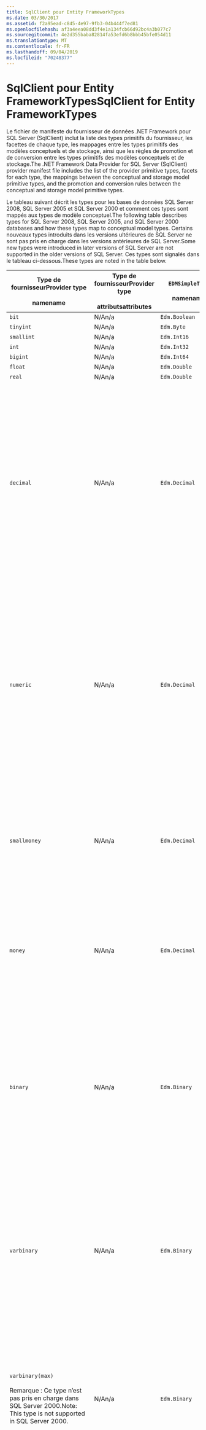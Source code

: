 ```yaml
---
title: SqlClient pour Entity FrameworkTypes
ms.date: 03/30/2017
ms.assetid: f2a95ead-c845-4e97-9fb3-04b444f7ed81
ms.openlocfilehash: af3a4eea08dd3f4e1a134fcb66d92bc4a3b077c7
ms.sourcegitcommit: 4e2d355baba82814fa53efd6b8bbb45bfe054d11
ms.translationtype: MT
ms.contentlocale: fr-FR
ms.lasthandoff: 09/04/2019
ms.locfileid: "70248377"
---
```

# <a name="sqlclient-for-entity-frameworktypes"></a><span data-ttu-id="1675f-102">SqlClient pour Entity FrameworkTypes</span><span class="sxs-lookup"><span data-stu-id="1675f-102">SqlClient for Entity FrameworkTypes</span></span>
<span data-ttu-id="1675f-103">Le fichier de manifeste du fournisseur de données .NET Framework pour SQL Server (SqlClient) inclut la liste des types primitifs du fournisseur, les facettes de chaque type, les mappages entre les types primitifs des modèles conceptuels et de stockage, ainsi que les règles de promotion et de conversion entre les types primitifs des modèles conceptuels et de stockage.</span><span class="sxs-lookup"><span data-stu-id="1675f-103">The .NET Framework Data Provider for SQL Server (SqlClient) provider manifest file includes the list of the provider primitive types, facets for each type, the mappings between the conceptual and storage model primitive types, and the promotion and conversion rules between the conceptual and storage model primitive types.</span></span>  
  
 <span data-ttu-id="1675f-104">Le tableau suivant décrit les types pour les bases de données SQL Server 2008, SQL Server 2005 et SQL Server 2000 et comment ces types sont mappés aux types de modèle conceptuel.</span><span class="sxs-lookup"><span data-stu-id="1675f-104">The following table describes types for SQL Server 2008, SQL Server 2005, and SQL Server 2000 databases and how these types map to conceptual model types.</span></span> <span data-ttu-id="1675f-105">Certains nouveaux types introduits dans les versions ultérieures de SQL Server ne sont pas pris en charge dans les versions antérieures de SQL Server.</span><span class="sxs-lookup"><span data-stu-id="1675f-105">Some new types were introduced in later versions of SQL Server are not supported in the older versions of SQL Server.</span></span> <span data-ttu-id="1675f-106">Ces types sont signalés dans le tableau ci-dessous.</span><span class="sxs-lookup"><span data-stu-id="1675f-106">These types are noted in the table below.</span></span>  
  
|<span data-ttu-id="1675f-107">Type de fournisseur</span><span class="sxs-lookup"><span data-stu-id="1675f-107">Provider type</span></span><br /><br /> <span data-ttu-id="1675f-108">name</span><span class="sxs-lookup"><span data-stu-id="1675f-108">name</span></span>|<span data-ttu-id="1675f-109">Type de fournisseur</span><span class="sxs-lookup"><span data-stu-id="1675f-109">Provider type</span></span><br /><br /> <span data-ttu-id="1675f-110">attributs</span><span class="sxs-lookup"><span data-stu-id="1675f-110">attributes</span></span>|`EDMSimpleType`<br /><br /> <span data-ttu-id="1675f-111">name</span><span class="sxs-lookup"><span data-stu-id="1675f-111">name</span></span>|<span data-ttu-id="1675f-112">Facettes</span><span class="sxs-lookup"><span data-stu-id="1675f-112">Facets</span></span>|  
|----------------------------|----------------------------------|------------------------------|------------|  
|`bit`|<span data-ttu-id="1675f-113">N/A</span><span class="sxs-lookup"><span data-stu-id="1675f-113">n/a</span></span>|`Edm.Boolean`|<span data-ttu-id="1675f-114">N/A</span><span class="sxs-lookup"><span data-stu-id="1675f-114">n/a</span></span>|  
|`tinyint`|<span data-ttu-id="1675f-115">N/A</span><span class="sxs-lookup"><span data-stu-id="1675f-115">n/a</span></span>|`Edm.Byte`|<span data-ttu-id="1675f-116">N/A</span><span class="sxs-lookup"><span data-stu-id="1675f-116">n/a</span></span>|  
|`smallint`|<span data-ttu-id="1675f-117">N/A</span><span class="sxs-lookup"><span data-stu-id="1675f-117">n/a</span></span>|`Edm.Int16`|<span data-ttu-id="1675f-118">N/A</span><span class="sxs-lookup"><span data-stu-id="1675f-118">n/a</span></span>|  
|`int`|<span data-ttu-id="1675f-119">N/A</span><span class="sxs-lookup"><span data-stu-id="1675f-119">n/a</span></span>|`Edm.Int32`|<span data-ttu-id="1675f-120">N/A</span><span class="sxs-lookup"><span data-stu-id="1675f-120">n/a</span></span>|  
|`bigint`|<span data-ttu-id="1675f-121">N/A</span><span class="sxs-lookup"><span data-stu-id="1675f-121">n/a</span></span>|`Edm.Int64`|<span data-ttu-id="1675f-122">N/A</span><span class="sxs-lookup"><span data-stu-id="1675f-122">n/a</span></span>|  
|`float`|<span data-ttu-id="1675f-123">N/A</span><span class="sxs-lookup"><span data-stu-id="1675f-123">n/a</span></span>|`Edm.Double`|<span data-ttu-id="1675f-124">N/A</span><span class="sxs-lookup"><span data-stu-id="1675f-124">n/a</span></span>|  
|`real`|<span data-ttu-id="1675f-125">N/A</span><span class="sxs-lookup"><span data-stu-id="1675f-125">n/a</span></span>|`Edm.Double`|<span data-ttu-id="1675f-126">N/A</span><span class="sxs-lookup"><span data-stu-id="1675f-126">n/a</span></span>|  
|`decimal`|<span data-ttu-id="1675f-127">N/A</span><span class="sxs-lookup"><span data-stu-id="1675f-127">n/a</span></span>|`Edm.Decimal`|<span data-ttu-id="1675f-128">Précision</span><span class="sxs-lookup"><span data-stu-id="1675f-128">Precision:</span></span><br /><br /> <span data-ttu-id="1675f-129">Minimale 1</span><span class="sxs-lookup"><span data-stu-id="1675f-129">- Minimum: 1</span></span><br /><br /> <span data-ttu-id="1675f-130">Valeurs 38</span><span class="sxs-lookup"><span data-stu-id="1675f-130">- Maximum: 38</span></span><br /><br /> <span data-ttu-id="1675f-131">Valeurs 18</span><span class="sxs-lookup"><span data-stu-id="1675f-131">- Default: 18</span></span><br /><br /> <span data-ttu-id="1675f-132">Suivantes False</span><span class="sxs-lookup"><span data-stu-id="1675f-132">- Constant: False</span></span><br /><br /> <span data-ttu-id="1675f-133">Échelle</span><span class="sxs-lookup"><span data-stu-id="1675f-133">Scale:</span></span><br /><br /> <span data-ttu-id="1675f-134">Minimale 0</span><span class="sxs-lookup"><span data-stu-id="1675f-134">- Minimum: 0</span></span><br /><br /> <span data-ttu-id="1675f-135">Valeurs 38</span><span class="sxs-lookup"><span data-stu-id="1675f-135">- Maximum: 38</span></span><br /><br /> <span data-ttu-id="1675f-136">Valeurs 0</span><span class="sxs-lookup"><span data-stu-id="1675f-136">- Default: 0</span></span><br /><br /> <span data-ttu-id="1675f-137">Suivantes False</span><span class="sxs-lookup"><span data-stu-id="1675f-137">- Constant: False</span></span>|  
|`numeric`|<span data-ttu-id="1675f-138">N/A</span><span class="sxs-lookup"><span data-stu-id="1675f-138">n/a</span></span>|`Edm.Decimal`|<span data-ttu-id="1675f-139">Précision</span><span class="sxs-lookup"><span data-stu-id="1675f-139">Precision:</span></span><br /><br /> <span data-ttu-id="1675f-140">Minimale 1</span><span class="sxs-lookup"><span data-stu-id="1675f-140">- Minimum: 1</span></span><br /><br /> <span data-ttu-id="1675f-141">Valeurs 38</span><span class="sxs-lookup"><span data-stu-id="1675f-141">- Maximum: 38</span></span><br /><br /> <span data-ttu-id="1675f-142">Valeurs 18</span><span class="sxs-lookup"><span data-stu-id="1675f-142">- Default: 18</span></span><br /><br /> <span data-ttu-id="1675f-143">Suivantes False</span><span class="sxs-lookup"><span data-stu-id="1675f-143">- Constant: False</span></span><br /><br /> <span data-ttu-id="1675f-144">Échelle</span><span class="sxs-lookup"><span data-stu-id="1675f-144">Scale:</span></span><br /><br /> <span data-ttu-id="1675f-145">Minimale 0</span><span class="sxs-lookup"><span data-stu-id="1675f-145">- Minimum: 0</span></span><br /><br /> <span data-ttu-id="1675f-146">Valeurs 38</span><span class="sxs-lookup"><span data-stu-id="1675f-146">- Maximum: 38</span></span><br /><br /> <span data-ttu-id="1675f-147">Valeurs 0</span><span class="sxs-lookup"><span data-stu-id="1675f-147">- Default: 0</span></span><br /><br /> <span data-ttu-id="1675f-148">Suivantes False</span><span class="sxs-lookup"><span data-stu-id="1675f-148">- Constant: False</span></span>|  
|`smallmoney`|<span data-ttu-id="1675f-149">N/A</span><span class="sxs-lookup"><span data-stu-id="1675f-149">n/a</span></span>|`Edm.Decimal`|<span data-ttu-id="1675f-150">Précision</span><span class="sxs-lookup"><span data-stu-id="1675f-150">Precision:</span></span><br /><br /> <span data-ttu-id="1675f-151">Valeurs 10</span><span class="sxs-lookup"><span data-stu-id="1675f-151">- Default: 10</span></span><br /><br /> <span data-ttu-id="1675f-152">Suivantes True</span><span class="sxs-lookup"><span data-stu-id="1675f-152">- Constant: True</span></span><br /><br /> <span data-ttu-id="1675f-153">Échelle</span><span class="sxs-lookup"><span data-stu-id="1675f-153">Scale:</span></span><br /><br /> <span data-ttu-id="1675f-154">Valeurs 4</span><span class="sxs-lookup"><span data-stu-id="1675f-154">- Default: 4</span></span><br /><br /> <span data-ttu-id="1675f-155">Suivantes True</span><span class="sxs-lookup"><span data-stu-id="1675f-155">- Constant: True</span></span>|  
|`money`|<span data-ttu-id="1675f-156">N/A</span><span class="sxs-lookup"><span data-stu-id="1675f-156">n/a</span></span>|`Edm.Decimal`|<span data-ttu-id="1675f-157">Précision</span><span class="sxs-lookup"><span data-stu-id="1675f-157">Precision:</span></span><br /><br /> <span data-ttu-id="1675f-158">Valeurs 19</span><span class="sxs-lookup"><span data-stu-id="1675f-158">- Default: 19</span></span><br /><br /> <span data-ttu-id="1675f-159">Suivantes True</span><span class="sxs-lookup"><span data-stu-id="1675f-159">- Constant: True</span></span><br /><br /> <span data-ttu-id="1675f-160">Échelle</span><span class="sxs-lookup"><span data-stu-id="1675f-160">Scale:</span></span><br /><br /> <span data-ttu-id="1675f-161">Valeurs 4</span><span class="sxs-lookup"><span data-stu-id="1675f-161">- Default: 4</span></span><br /><br /> <span data-ttu-id="1675f-162">Suivantes True</span><span class="sxs-lookup"><span data-stu-id="1675f-162">- Constant: True</span></span>|  
|`binary`|<span data-ttu-id="1675f-163">N/A</span><span class="sxs-lookup"><span data-stu-id="1675f-163">n/a</span></span>|`Edm.Binary`|<span data-ttu-id="1675f-164">MaxLength</span><span class="sxs-lookup"><span data-stu-id="1675f-164">MaxLength:</span></span><br /><br /> <span data-ttu-id="1675f-165">Minimale 1</span><span class="sxs-lookup"><span data-stu-id="1675f-165">- Minimum: 1</span></span><br /><br /> <span data-ttu-id="1675f-166">Valeurs 8000</span><span class="sxs-lookup"><span data-stu-id="1675f-166">- Maximum: 8000</span></span><br /><br /> <span data-ttu-id="1675f-167">Valeurs 8000</span><span class="sxs-lookup"><span data-stu-id="1675f-167">- Default: 8000</span></span><br /><br /> <span data-ttu-id="1675f-168">Suivantes False</span><span class="sxs-lookup"><span data-stu-id="1675f-168">- Constant: False</span></span><br /><br /> <span data-ttu-id="1675f-169">Multiple</span><span class="sxs-lookup"><span data-stu-id="1675f-169">FixedLength:</span></span><br /><br /> <span data-ttu-id="1675f-170">Valeurs True</span><span class="sxs-lookup"><span data-stu-id="1675f-170">- Default: True</span></span><br /><br /> <span data-ttu-id="1675f-171">Suivantes True</span><span class="sxs-lookup"><span data-stu-id="1675f-171">- Constant: True</span></span>|  
|`varbinary`|<span data-ttu-id="1675f-172">N/A</span><span class="sxs-lookup"><span data-stu-id="1675f-172">n/a</span></span>|`Edm.Binary`|<span data-ttu-id="1675f-173">MaxLength</span><span class="sxs-lookup"><span data-stu-id="1675f-173">MaxLength:</span></span><br /><br /> <span data-ttu-id="1675f-174">Minimale 1</span><span class="sxs-lookup"><span data-stu-id="1675f-174">- Minimum: 1</span></span><br /><br /> <span data-ttu-id="1675f-175">Valeurs 8000</span><span class="sxs-lookup"><span data-stu-id="1675f-175">- Maximum: 8000</span></span><br /><br /> <span data-ttu-id="1675f-176">Valeurs 8000</span><span class="sxs-lookup"><span data-stu-id="1675f-176">- Default: 8000</span></span><br /><br /> <span data-ttu-id="1675f-177">Suivantes False</span><span class="sxs-lookup"><span data-stu-id="1675f-177">- Constant: False</span></span><br /><br /> <span data-ttu-id="1675f-178">Multiple</span><span class="sxs-lookup"><span data-stu-id="1675f-178">FixedLength:</span></span><br /><br /> <span data-ttu-id="1675f-179">Valeurs False</span><span class="sxs-lookup"><span data-stu-id="1675f-179">- Default: False</span></span><br /><br /> <span data-ttu-id="1675f-180">Suivantes True</span><span class="sxs-lookup"><span data-stu-id="1675f-180">- Constant: True</span></span>|  
|`varbinary(max)`<br /><br /> <span data-ttu-id="1675f-181">Remarque : Ce type n’est pas pris en charge dans SQL Server 2000.</span><span class="sxs-lookup"><span data-stu-id="1675f-181">Note: This type is not supported in SQL Server 2000.</span></span>|<span data-ttu-id="1675f-182">N/A</span><span class="sxs-lookup"><span data-stu-id="1675f-182">n/a</span></span>|`Edm.Binary`|<span data-ttu-id="1675f-183">MaxLength</span><span class="sxs-lookup"><span data-stu-id="1675f-183">MaxLength:</span></span><br /><br /> <span data-ttu-id="1675f-184">Valeurs 214748364780</span><span class="sxs-lookup"><span data-stu-id="1675f-184">- Default: 214748364780</span></span><br /><br /> <span data-ttu-id="1675f-185">Suivantes True</span><span class="sxs-lookup"><span data-stu-id="1675f-185">- Constant: True</span></span><br /><br /> <span data-ttu-id="1675f-186">Multiple</span><span class="sxs-lookup"><span data-stu-id="1675f-186">FixedLength:</span></span><br /><br /> <span data-ttu-id="1675f-187">Valeurs False</span><span class="sxs-lookup"><span data-stu-id="1675f-187">- Default: False</span></span><br /><br /> <span data-ttu-id="1675f-188">Suivantes True</span><span class="sxs-lookup"><span data-stu-id="1675f-188">- Constant: True</span></span>|  
|`image`|<span data-ttu-id="1675f-189">N/A</span><span class="sxs-lookup"><span data-stu-id="1675f-189">n/a</span></span>|`Edm.Binary`|<span data-ttu-id="1675f-190">MaxLength</span><span class="sxs-lookup"><span data-stu-id="1675f-190">MaxLength:</span></span><br /><br /> <span data-ttu-id="1675f-191">Valeurs 2147483647</span><span class="sxs-lookup"><span data-stu-id="1675f-191">- Default: 2147483647</span></span><br /><br /> <span data-ttu-id="1675f-192">Suivantes True</span><span class="sxs-lookup"><span data-stu-id="1675f-192">- Constant: True</span></span><br /><br /> <span data-ttu-id="1675f-193">Multiple</span><span class="sxs-lookup"><span data-stu-id="1675f-193">FixedLength:</span></span><br /><br /> <span data-ttu-id="1675f-194">Valeurs False</span><span class="sxs-lookup"><span data-stu-id="1675f-194">- Default: False</span></span><br /><br /> <span data-ttu-id="1675f-195">Suivantes True</span><span class="sxs-lookup"><span data-stu-id="1675f-195">- Constant: True</span></span>|  
|`timestamp`|<span data-ttu-id="1675f-196">N/A</span><span class="sxs-lookup"><span data-stu-id="1675f-196">n/a</span></span>|`Edm.Binary`|<span data-ttu-id="1675f-197">MaxLength</span><span class="sxs-lookup"><span data-stu-id="1675f-197">MaxLength:</span></span><br /><br /> <span data-ttu-id="1675f-198">Valeurs 8</span><span class="sxs-lookup"><span data-stu-id="1675f-198">- Default: 8</span></span><br /><br /> <span data-ttu-id="1675f-199">Suivantes True</span><span class="sxs-lookup"><span data-stu-id="1675f-199">- Constant: True</span></span><br /><br /> <span data-ttu-id="1675f-200">Multiple</span><span class="sxs-lookup"><span data-stu-id="1675f-200">FixedLength:</span></span><br /><br /> <span data-ttu-id="1675f-201">Valeurs True</span><span class="sxs-lookup"><span data-stu-id="1675f-201">- Default: True</span></span><br /><br /> <span data-ttu-id="1675f-202">Suivantes True</span><span class="sxs-lookup"><span data-stu-id="1675f-202">- Constant: True</span></span>|  
|`rowversion`|<span data-ttu-id="1675f-203">N/A</span><span class="sxs-lookup"><span data-stu-id="1675f-203">n/a</span></span>|`Edm.Binary`|<span data-ttu-id="1675f-204">MaxLength</span><span class="sxs-lookup"><span data-stu-id="1675f-204">MaxLength:</span></span><br /><br /> <span data-ttu-id="1675f-205">Valeurs 8</span><span class="sxs-lookup"><span data-stu-id="1675f-205">- Default: 8</span></span><br /><br /> <span data-ttu-id="1675f-206">Suivantes True</span><span class="sxs-lookup"><span data-stu-id="1675f-206">- Constant: True</span></span><br /><br /> <span data-ttu-id="1675f-207">Multiple</span><span class="sxs-lookup"><span data-stu-id="1675f-207">FixedLength:</span></span><br /><br /> <span data-ttu-id="1675f-208">Valeurs True</span><span class="sxs-lookup"><span data-stu-id="1675f-208">- Default: True</span></span><br /><br /> <span data-ttu-id="1675f-209">Suivantes True</span><span class="sxs-lookup"><span data-stu-id="1675f-209">- Constant: True</span></span>|  
|`smalldatetime`|<span data-ttu-id="1675f-210">N/A</span><span class="sxs-lookup"><span data-stu-id="1675f-210">n/a</span></span>|`Edm.DateTime`|<span data-ttu-id="1675f-211">Précision</span><span class="sxs-lookup"><span data-stu-id="1675f-211">Precision:</span></span><br /><br /> <span data-ttu-id="1675f-212">Valeurs 0</span><span class="sxs-lookup"><span data-stu-id="1675f-212">- Default: 0</span></span><br /><br /> <span data-ttu-id="1675f-213">Suivantes True</span><span class="sxs-lookup"><span data-stu-id="1675f-213">- Constant: True</span></span>|  
|`datetime`|<span data-ttu-id="1675f-214">N/A</span><span class="sxs-lookup"><span data-stu-id="1675f-214">n/a</span></span>|`Edm.DateTime`|<span data-ttu-id="1675f-215">Précision</span><span class="sxs-lookup"><span data-stu-id="1675f-215">Precision:</span></span><br /><br /> <span data-ttu-id="1675f-216">Valeurs 3</span><span class="sxs-lookup"><span data-stu-id="1675f-216">- Default: 3</span></span><br /><br /> <span data-ttu-id="1675f-217">Suivantes True</span><span class="sxs-lookup"><span data-stu-id="1675f-217">- Constant: True</span></span>|  
|`date`<br /><br /> <span data-ttu-id="1675f-218">Remarque : Ce type n’est pas pris en charge dans les SQL Server 2005 et SQL Server 2000.</span><span class="sxs-lookup"><span data-stu-id="1675f-218">Note: This type is not supported in SQL Server 2005 and SQL Server 2000.</span></span>|<span data-ttu-id="1675f-219">N/A</span><span class="sxs-lookup"><span data-stu-id="1675f-219">n/a</span></span>|`Edm.DateTime`|<span data-ttu-id="1675f-220">Précision</span><span class="sxs-lookup"><span data-stu-id="1675f-220">Precision:</span></span><br /><br /> <span data-ttu-id="1675f-221">Valeurs 0</span><span class="sxs-lookup"><span data-stu-id="1675f-221">- Default: 0</span></span><br /><br /> <span data-ttu-id="1675f-222">Suivantes False</span><span class="sxs-lookup"><span data-stu-id="1675f-222">- Constant: False</span></span>|  
|`time`<br /><br /> <span data-ttu-id="1675f-223">Remarque : Ce type n’est pas pris en charge dans les SQL Server 2005 et SQL Server 2000.</span><span class="sxs-lookup"><span data-stu-id="1675f-223">Note: This type is not supported in SQL Server 2005 and SQL Server 2000.</span></span>|<span data-ttu-id="1675f-224">N/A</span><span class="sxs-lookup"><span data-stu-id="1675f-224">n/a</span></span>|`Edm.Time`|<span data-ttu-id="1675f-225">Précision</span><span class="sxs-lookup"><span data-stu-id="1675f-225">Precision:</span></span><br /><br /> <span data-ttu-id="1675f-226">Valeurs 7</span><span class="sxs-lookup"><span data-stu-id="1675f-226">- Default: 7</span></span><br /><br /> <span data-ttu-id="1675f-227">Suivantes False</span><span class="sxs-lookup"><span data-stu-id="1675f-227">- Constant: False</span></span>|  
|`datetime2`<br /><br /> <span data-ttu-id="1675f-228">Remarque : Ce type n’est pas pris en charge dans les SQL Server 2005 et SQL Server 2000.</span><span class="sxs-lookup"><span data-stu-id="1675f-228">Note: This type is not supported in SQL Server 2005 and SQL Server 2000.</span></span>|<span data-ttu-id="1675f-229">N/A</span><span class="sxs-lookup"><span data-stu-id="1675f-229">n/a</span></span>|`Edm.DateTime`|<span data-ttu-id="1675f-230">Précision</span><span class="sxs-lookup"><span data-stu-id="1675f-230">Precision:</span></span><br /><br /> <span data-ttu-id="1675f-231">Valeurs 7</span><span class="sxs-lookup"><span data-stu-id="1675f-231">- Default: 7</span></span><br /><br /> <span data-ttu-id="1675f-232">Suivantes False</span><span class="sxs-lookup"><span data-stu-id="1675f-232">- Constant: False</span></span>|  
|`datetimeoffset`<br /><br /> <span data-ttu-id="1675f-233">Remarque : Ce type n’est pas pris en charge dans les SQL Server 2005 et SQL Server 2000.</span><span class="sxs-lookup"><span data-stu-id="1675f-233">Note: This type is not supported in SQL Server 2005 and SQL Server 2000.</span></span>|<span data-ttu-id="1675f-234">N/A</span><span class="sxs-lookup"><span data-stu-id="1675f-234">n/a</span></span>|`Edm.DateTimeOffset`|<span data-ttu-id="1675f-235">Précision</span><span class="sxs-lookup"><span data-stu-id="1675f-235">Precision:</span></span><br /><br /> <span data-ttu-id="1675f-236">Valeurs 7</span><span class="sxs-lookup"><span data-stu-id="1675f-236">- Default: 7</span></span><br /><br /> <span data-ttu-id="1675f-237">Suivantes False</span><span class="sxs-lookup"><span data-stu-id="1675f-237">- Constant: False</span></span>|  
|`nvarchar`<br /><br /> <span data-ttu-id="1675f-238">Remarque : Ce type n’est pas pris en charge dans SQL Server 2000.</span><span class="sxs-lookup"><span data-stu-id="1675f-238">Note: This type is not supported in SQL Server 2000.</span></span>|<span data-ttu-id="1675f-239">N/A</span><span class="sxs-lookup"><span data-stu-id="1675f-239">n/a</span></span>|`Edm.String`|<span data-ttu-id="1675f-240">MaxLength</span><span class="sxs-lookup"><span data-stu-id="1675f-240">MaxLength:</span></span><br /><br /> <span data-ttu-id="1675f-241">Minimale 1</span><span class="sxs-lookup"><span data-stu-id="1675f-241">- Minimum: 1</span></span><br /><br /> <span data-ttu-id="1675f-242">Valeurs 4000</span><span class="sxs-lookup"><span data-stu-id="1675f-242">- Maximum: 4000</span></span><br /><br /> <span data-ttu-id="1675f-243">Valeurs 4000</span><span class="sxs-lookup"><span data-stu-id="1675f-243">- Default: 4000</span></span><br /><br /> <span data-ttu-id="1675f-244">Suivantes False</span><span class="sxs-lookup"><span data-stu-id="1675f-244">- Constant: False</span></span><br /><br /> <span data-ttu-id="1675f-245">Unicode :</span><span class="sxs-lookup"><span data-stu-id="1675f-245">Unicode:</span></span><br /><br /> <span data-ttu-id="1675f-246">Valeurs True</span><span class="sxs-lookup"><span data-stu-id="1675f-246">- Default: True</span></span><br /><br /> <span data-ttu-id="1675f-247">Suivantes True</span><span class="sxs-lookup"><span data-stu-id="1675f-247">- Constant: True</span></span><br /><br /> <span data-ttu-id="1675f-248">Multiple</span><span class="sxs-lookup"><span data-stu-id="1675f-248">FixedLength:</span></span><br /><br /> <span data-ttu-id="1675f-249">Valeurs False</span><span class="sxs-lookup"><span data-stu-id="1675f-249">- Default: False</span></span><br /><br /> <span data-ttu-id="1675f-250">Suivantes True</span><span class="sxs-lookup"><span data-stu-id="1675f-250">- Constant: True</span></span>|  
|`varchar`<br /><br /> <span data-ttu-id="1675f-251">Remarque : Ce type n’est pas pris en charge dans SQL Server 2000.</span><span class="sxs-lookup"><span data-stu-id="1675f-251">Note: This type is not supported in SQL Server 2000.</span></span>|<span data-ttu-id="1675f-252">N/A</span><span class="sxs-lookup"><span data-stu-id="1675f-252">n/a</span></span>|`Edm.String`|<span data-ttu-id="1675f-253">MaxLength</span><span class="sxs-lookup"><span data-stu-id="1675f-253">MaxLength:</span></span><br /><br /> <span data-ttu-id="1675f-254">Minimale 1</span><span class="sxs-lookup"><span data-stu-id="1675f-254">- Minimum: 1</span></span><br /><br /> <span data-ttu-id="1675f-255">Valeurs 8000</span><span class="sxs-lookup"><span data-stu-id="1675f-255">- Maximum: 8000</span></span><br /><br /> <span data-ttu-id="1675f-256">Valeurs 8000</span><span class="sxs-lookup"><span data-stu-id="1675f-256">- Default: 8000</span></span><br /><br /> <span data-ttu-id="1675f-257">Suivantes False</span><span class="sxs-lookup"><span data-stu-id="1675f-257">- Constant: False</span></span><br /><br /> <span data-ttu-id="1675f-258">Unicode :</span><span class="sxs-lookup"><span data-stu-id="1675f-258">Unicode:</span></span><br /><br /> <span data-ttu-id="1675f-259">Valeurs False</span><span class="sxs-lookup"><span data-stu-id="1675f-259">- Default: False</span></span><br /><br /> <span data-ttu-id="1675f-260">Suivantes True</span><span class="sxs-lookup"><span data-stu-id="1675f-260">- Constant: True</span></span><br /><br /> <span data-ttu-id="1675f-261">Multiple</span><span class="sxs-lookup"><span data-stu-id="1675f-261">FixedLength:</span></span><br /><br /> <span data-ttu-id="1675f-262">Valeurs False</span><span class="sxs-lookup"><span data-stu-id="1675f-262">- Default: False</span></span><br /><br /> <span data-ttu-id="1675f-263">Suivantes True</span><span class="sxs-lookup"><span data-stu-id="1675f-263">- Constant: True</span></span>|  
|`char`|<span data-ttu-id="1675f-264">N/A</span><span class="sxs-lookup"><span data-stu-id="1675f-264">n/a</span></span>|`Edm.String`|<span data-ttu-id="1675f-265">MaxLength</span><span class="sxs-lookup"><span data-stu-id="1675f-265">MaxLength:</span></span><br /><br /> <span data-ttu-id="1675f-266">Minimale 1</span><span class="sxs-lookup"><span data-stu-id="1675f-266">- Minimum: 1</span></span><br /><br /> <span data-ttu-id="1675f-267">Valeurs 8000</span><span class="sxs-lookup"><span data-stu-id="1675f-267">- Maximum: 8000</span></span><br /><br /> <span data-ttu-id="1675f-268">Valeurs 8000</span><span class="sxs-lookup"><span data-stu-id="1675f-268">- Default: 8000</span></span><br /><br /> <span data-ttu-id="1675f-269">Suivantes False</span><span class="sxs-lookup"><span data-stu-id="1675f-269">- Constant: False</span></span><br /><br /> <span data-ttu-id="1675f-270">Unicode :</span><span class="sxs-lookup"><span data-stu-id="1675f-270">Unicode:</span></span><br /><br /> <span data-ttu-id="1675f-271">Valeurs False</span><span class="sxs-lookup"><span data-stu-id="1675f-271">- Default: False</span></span><br /><br /> <span data-ttu-id="1675f-272">Suivantes True</span><span class="sxs-lookup"><span data-stu-id="1675f-272">- Constant: True</span></span><br /><br /> <span data-ttu-id="1675f-273">Multiple</span><span class="sxs-lookup"><span data-stu-id="1675f-273">FixedLength:</span></span><br /><br /> <span data-ttu-id="1675f-274">Valeurs True</span><span class="sxs-lookup"><span data-stu-id="1675f-274">- Default: True</span></span><br /><br /> <span data-ttu-id="1675f-275">Suivantes True</span><span class="sxs-lookup"><span data-stu-id="1675f-275">- Constant: True</span></span>|  
|`nchar`|<span data-ttu-id="1675f-276">N/A</span><span class="sxs-lookup"><span data-stu-id="1675f-276">n/a</span></span>|`Edm.String`|<span data-ttu-id="1675f-277">MaxLength</span><span class="sxs-lookup"><span data-stu-id="1675f-277">MaxLength:</span></span><br /><br /> <span data-ttu-id="1675f-278">Minimale 1</span><span class="sxs-lookup"><span data-stu-id="1675f-278">- Minimum: 1</span></span><br /><br /> <span data-ttu-id="1675f-279">Valeurs 4000</span><span class="sxs-lookup"><span data-stu-id="1675f-279">- Maximum: 4000</span></span><br /><br /> <span data-ttu-id="1675f-280">Valeurs 4000</span><span class="sxs-lookup"><span data-stu-id="1675f-280">- Default: 4000</span></span><br /><br /> <span data-ttu-id="1675f-281">Suivantes False</span><span class="sxs-lookup"><span data-stu-id="1675f-281">- Constant: False</span></span><br /><br /> <span data-ttu-id="1675f-282">Unicode :</span><span class="sxs-lookup"><span data-stu-id="1675f-282">Unicode:</span></span><br /><br /> <span data-ttu-id="1675f-283">Valeurs True</span><span class="sxs-lookup"><span data-stu-id="1675f-283">- Default: True</span></span><br /><br /> <span data-ttu-id="1675f-284">Suivantes True</span><span class="sxs-lookup"><span data-stu-id="1675f-284">- Constant: True</span></span><br /><br /> <span data-ttu-id="1675f-285">Multiple</span><span class="sxs-lookup"><span data-stu-id="1675f-285">FixedLength:</span></span><br /><br /> <span data-ttu-id="1675f-286">Valeurs True</span><span class="sxs-lookup"><span data-stu-id="1675f-286">- Default: True</span></span><br /><br /> <span data-ttu-id="1675f-287">Suivantes True</span><span class="sxs-lookup"><span data-stu-id="1675f-287">- Constant: True</span></span>|  
|<span data-ttu-id="1675f-288">`varchar`(`max`)</span><span class="sxs-lookup"><span data-stu-id="1675f-288">`varchar`(`max`)</span></span>|<span data-ttu-id="1675f-289">N/A</span><span class="sxs-lookup"><span data-stu-id="1675f-289">n/a</span></span>|`Edm.String`|<span data-ttu-id="1675f-290">MaxLength</span><span class="sxs-lookup"><span data-stu-id="1675f-290">MaxLength:</span></span><br /><br /> <span data-ttu-id="1675f-291">Valeurs 2147483647</span><span class="sxs-lookup"><span data-stu-id="1675f-291">- Default: 2147483647</span></span><br /><br /> <span data-ttu-id="1675f-292">Suivantes True</span><span class="sxs-lookup"><span data-stu-id="1675f-292">- Constant: True</span></span><br /><br /> <span data-ttu-id="1675f-293">Unicode :</span><span class="sxs-lookup"><span data-stu-id="1675f-293">Unicode:</span></span><br /><br /> <span data-ttu-id="1675f-294">Valeurs False</span><span class="sxs-lookup"><span data-stu-id="1675f-294">- Default: False</span></span><br /><br /> <span data-ttu-id="1675f-295">Suivantes True</span><span class="sxs-lookup"><span data-stu-id="1675f-295">- Constant: True</span></span><br /><br /> <span data-ttu-id="1675f-296">Multiple</span><span class="sxs-lookup"><span data-stu-id="1675f-296">FixedLength:</span></span><br /><br /> <span data-ttu-id="1675f-297">Valeurs False</span><span class="sxs-lookup"><span data-stu-id="1675f-297">- Default: False</span></span><br /><br /> <span data-ttu-id="1675f-298">Suivantes True</span><span class="sxs-lookup"><span data-stu-id="1675f-298">- Constant: True</span></span>|  
|<span data-ttu-id="1675f-299">`nvarchar`(`max`)</span><span class="sxs-lookup"><span data-stu-id="1675f-299">`nvarchar`(`max`)</span></span>|<span data-ttu-id="1675f-300">N/A</span><span class="sxs-lookup"><span data-stu-id="1675f-300">n/a</span></span>|`Edm.String`|<span data-ttu-id="1675f-301">MaxLength</span><span class="sxs-lookup"><span data-stu-id="1675f-301">MaxLength:</span></span><br /><br /> <span data-ttu-id="1675f-302">Valeurs 1073741823</span><span class="sxs-lookup"><span data-stu-id="1675f-302">- Default: 1073741823</span></span><br /><br /> <span data-ttu-id="1675f-303">Suivantes True</span><span class="sxs-lookup"><span data-stu-id="1675f-303">- Constant: True</span></span><br /><br /> <span data-ttu-id="1675f-304">Unicode :</span><span class="sxs-lookup"><span data-stu-id="1675f-304">Unicode:</span></span><br /><br /> <span data-ttu-id="1675f-305">Valeurs True</span><span class="sxs-lookup"><span data-stu-id="1675f-305">- Default: True</span></span><br /><br /> <span data-ttu-id="1675f-306">Suivantes True</span><span class="sxs-lookup"><span data-stu-id="1675f-306">- Constant: True</span></span><br /><br /> <span data-ttu-id="1675f-307">Multiple</span><span class="sxs-lookup"><span data-stu-id="1675f-307">FixedLength:</span></span><br /><br /> <span data-ttu-id="1675f-308">Valeurs False</span><span class="sxs-lookup"><span data-stu-id="1675f-308">- Default: False</span></span><br /><br /> <span data-ttu-id="1675f-309">Suivantes True</span><span class="sxs-lookup"><span data-stu-id="1675f-309">- Constant: True</span></span>|  
|`ntext`|<span data-ttu-id="1675f-310">Comparable identique : False</span><span class="sxs-lookup"><span data-stu-id="1675f-310">Equal comparable: False</span></span><br /><br /> <span data-ttu-id="1675f-311">Comparable de l’ordre : False</span><span class="sxs-lookup"><span data-stu-id="1675f-311">Order comparable: False</span></span>|`Edm.String`|<span data-ttu-id="1675f-312">MaxLength</span><span class="sxs-lookup"><span data-stu-id="1675f-312">MaxLength:</span></span><br /><br /> <span data-ttu-id="1675f-313">Valeurs 1073741823</span><span class="sxs-lookup"><span data-stu-id="1675f-313">- Default: 1073741823</span></span><br /><br /> <span data-ttu-id="1675f-314">Suivantes True</span><span class="sxs-lookup"><span data-stu-id="1675f-314">- Constant: True</span></span><br /><br /> <span data-ttu-id="1675f-315">Unicode :</span><span class="sxs-lookup"><span data-stu-id="1675f-315">Unicode:</span></span><br /><br /> <span data-ttu-id="1675f-316">Valeurs False</span><span class="sxs-lookup"><span data-stu-id="1675f-316">- Default: False</span></span><br /><br /> <span data-ttu-id="1675f-317">Suivantes True</span><span class="sxs-lookup"><span data-stu-id="1675f-317">- Constant: True</span></span><br /><br /> <span data-ttu-id="1675f-318">Multiple</span><span class="sxs-lookup"><span data-stu-id="1675f-318">FixedLength:</span></span><br /><br /> <span data-ttu-id="1675f-319">Valeurs False</span><span class="sxs-lookup"><span data-stu-id="1675f-319">- Default: False</span></span><br /><br /> <span data-ttu-id="1675f-320">Suivantes True</span><span class="sxs-lookup"><span data-stu-id="1675f-320">- Constant: True</span></span>|  
|`text`|<span data-ttu-id="1675f-321">Comparable identique : False</span><span class="sxs-lookup"><span data-stu-id="1675f-321">Equal comparable: False</span></span><br /><br /> <span data-ttu-id="1675f-322">Comparable de l’ordre : False</span><span class="sxs-lookup"><span data-stu-id="1675f-322">Order comparable: False</span></span>|`Edm.String`|<span data-ttu-id="1675f-323">MaxLength</span><span class="sxs-lookup"><span data-stu-id="1675f-323">MaxLength:</span></span><br /><br /> <span data-ttu-id="1675f-324">Valeurs 2147483647</span><span class="sxs-lookup"><span data-stu-id="1675f-324">- Default: 2147483647</span></span><br /><br /> <span data-ttu-id="1675f-325">Suivantes True</span><span class="sxs-lookup"><span data-stu-id="1675f-325">- Constant: True</span></span><br /><br /> <span data-ttu-id="1675f-326">Unicode :</span><span class="sxs-lookup"><span data-stu-id="1675f-326">Unicode:</span></span><br /><br /> <span data-ttu-id="1675f-327">Valeurs False</span><span class="sxs-lookup"><span data-stu-id="1675f-327">- Default: False</span></span><br /><br /> <span data-ttu-id="1675f-328">Suivantes True</span><span class="sxs-lookup"><span data-stu-id="1675f-328">- Constant: True</span></span><br /><br /> <span data-ttu-id="1675f-329">Multiple</span><span class="sxs-lookup"><span data-stu-id="1675f-329">FixedLength:</span></span><br /><br /> <span data-ttu-id="1675f-330">Valeurs False</span><span class="sxs-lookup"><span data-stu-id="1675f-330">- Default: False</span></span><br /><br /> <span data-ttu-id="1675f-331">Suivantes True</span><span class="sxs-lookup"><span data-stu-id="1675f-331">- Constant: True</span></span>|  
|`Unique`<br /><br /> `identifier`|<span data-ttu-id="1675f-332">Comparable identique : True</span><span class="sxs-lookup"><span data-stu-id="1675f-332">Equal comparable: True</span></span><br /><br /> <span data-ttu-id="1675f-333">Comparable de l’ordre : True</span><span class="sxs-lookup"><span data-stu-id="1675f-333">Order comparable: True</span></span>|`Edm.Guid`|<span data-ttu-id="1675f-334">N/A</span><span class="sxs-lookup"><span data-stu-id="1675f-334">n/a</span></span>|  
|`xml`|<span data-ttu-id="1675f-335">Comparable identique : False</span><span class="sxs-lookup"><span data-stu-id="1675f-335">Equal comparable: False</span></span><br /><br /> <span data-ttu-id="1675f-336">Comparable de l’ordre : False</span><span class="sxs-lookup"><span data-stu-id="1675f-336">Order comparable: False</span></span>|`Edm.String`|<span data-ttu-id="1675f-337">MaxLength</span><span class="sxs-lookup"><span data-stu-id="1675f-337">MaxLength:</span></span><br /><br /> <span data-ttu-id="1675f-338">Valeurs 1073741823</span><span class="sxs-lookup"><span data-stu-id="1675f-338">- Default: 1073741823</span></span><br /><br /> <span data-ttu-id="1675f-339">Suivantes True</span><span class="sxs-lookup"><span data-stu-id="1675f-339">- Constant: True</span></span><br /><br /> <span data-ttu-id="1675f-340">Unicode :</span><span class="sxs-lookup"><span data-stu-id="1675f-340">Unicode:</span></span><br /><br /> <span data-ttu-id="1675f-341">Valeurs True</span><span class="sxs-lookup"><span data-stu-id="1675f-341">- Default: True</span></span><br /><br /> <span data-ttu-id="1675f-342">Suivantes True</span><span class="sxs-lookup"><span data-stu-id="1675f-342">- Constant: True</span></span><br /><br /> <span data-ttu-id="1675f-343">Multiple</span><span class="sxs-lookup"><span data-stu-id="1675f-343">FixedLength:</span></span><br /><br /> <span data-ttu-id="1675f-344">Valeurs False</span><span class="sxs-lookup"><span data-stu-id="1675f-344">- Default: False</span></span><br /><br /> <span data-ttu-id="1675f-345">Suivantes True</span><span class="sxs-lookup"><span data-stu-id="1675f-345">- Constant: True</span></span>|  
  
## <a name="see-also"></a><span data-ttu-id="1675f-346">Voir aussi</span><span class="sxs-lookup"><span data-stu-id="1675f-346">See also</span></span>

- [<span data-ttu-id="1675f-347">Spécifications CSDL, SSDL et MSL</span><span class="sxs-lookup"><span data-stu-id="1675f-347">CSDL, SSDL, and MSL Specifications</span></span>](./language-reference/csdl-ssdl-and-msl-specifications.md)
